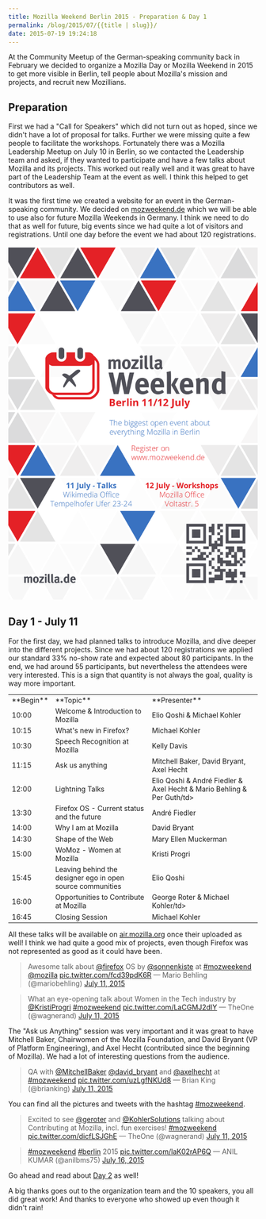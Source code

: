 ```yaml
---
title: Mozilla Weekend Berlin 2015 - Preparation & Day 1
permalink: /blog/2015/07/{{title | slug}}/
date: 2015-07-19 19:24:18
---
```


At the Community Meetup of the German-speaking community back in February we decided to organize a Mozilla Day or Mozilla Weekend in 2015 to get more visible in Berlin, tell people about Mozilla's mission and projects, and recruit new Mozillians.

<!-- excerpt -->

## Preparation

First we had a "Call for Speakers" which did not turn out as hoped, since we didn't have a lot of proposal for talks. Further we were missing quite a few people to facilitate the workshops. Fortunately there was a Mozilla Leadership Meetup on July 10 in Berlin, so we contacted the Leadership team and asked, if they wanted to participate and have a few talks about Mozilla and its projects. This worked out really well and it was great to have part of the Leadership Team at the event as well. I think this helped to get contributors as well.

It was the first time we created a website for an event in the German-speaking community. We decided on [mozweekend.de](http://mozweekend.de/) which we will be able to use also for future Mozilla Weekends in Germany. I think we need to do that as well for future, big events since we had quite a lot of visitors and registrations. Until one day before the event we had about 120 registrations.

[![CI6ryViWcAALYGP.png_large](/images/2015/07/CI6ryViWcAALYGP.png_large.png)](/images/2015/07/CI6ryViWcAALYGP.png_large.png)

## Day 1 - July 11

For the first day, we had planned talks to introduce Mozilla, and dive deeper into the different projects. Since we had about 120 registrations we applied our standard 33% no-show rate and expected about 80 participants. In the end, we had around 55 participants, but nevertheless the attendees were very interested. This is a sign that quantity is not always the goal, quality is way more important.

<table cellpadding="2">
<tbody>
<tr>
<td>**Begin**</td>
<td>**Topic**</td>
<td>**Presenter**</td>
</tr>
<tr>
<td>10:00</td>
<td>Welcome &amp; Introduction to Mozilla</td>
<td>Elio Qoshi &amp; Michael Kohler</td>
</tr>
<tr>
<td>10:15</td>
<td>What's new in Firefox?</td>
<td>Michael Kohler</td>
</tr>
<tr>
<td>10:30</td>
<td>Speech Recognition at Mozilla</td>
<td>Kelly Davis</td>
</tr>
<tr>
<td>11:15</td>
<td>Ask us anything</td>
<td>Mitchell Baker, David Bryant, Axel Hecht</td>
</tr>
<tr>
<td>12:00</td>
<td>Lightning Talks</td>
<td>Elio Qoshi &amp; André Fiedler &amp; Axel Hecht &amp; Mario Behling &amp; Per Guth/td&gt;</td>
</tr>
<tr>
<td>13:30</td>
<td>Firefox OS - Current status and the future</td>
<td>André Fiedler</td>
</tr>
<tr>
<td>14:00</td>
<td>Why I am at Mozilla</td>
<td>David Bryant</td>
</tr>
<tr>
<td>14:30</td>
<td>Shape of the Web</td>
<td>Mary Ellen Muckerman</td>
</tr>
<tr>
<td>15:00</td>
<td>WoMoz - Women at Mozilla</td>
<td>Kristi Progri</td>
</tr>
<tr>
<td>15:45</td>
<td>Leaving behind the designer ego in open source communities</td>
<td>Elio Qoshi</td>
</tr>
<tr>
<td>16:00</td>
<td>Opportunities to Contribute at Mozilla</td>
<td>George Roter &amp; Michael Kohler/td&gt;</td>
</tr>
<tr>
<td>16:45</td>
<td>Closing Session</td>
<td>Michael Kohler</td>
</tr>
</tbody>
</table>

All these talks will be available on [air.mozilla.org](air.mozilla.org) once their uploaded as well! I think we had quite a good mix of projects, even though Firefox was not represented as good as it could have been.

> Awesome talk about [@firefox](https://twitter.com/firefox) OS by [@sonnenkiste](https://twitter.com/sonnenkiste) at [#mozweekend](https://twitter.com/hashtag/mozweekend?src=hash) [@mozilla](https://twitter.com/mozilla) [pic.twitter.com/fcd39pdK6R](http://t.co/fcd39pdK6R)
> — Mario Behling (@mariobehling) [July 11, 2015](https://twitter.com/mariobehling/status/619834739541868544)

> What an eye-opening talk about Women in the Tech industry by [@KristiProgri](https://twitter.com/KristiProgri) [#mozweekend](https://twitter.com/hashtag/mozweekend?src=hash) [pic.twitter.com/LaCGMJ2dIY](http://t.co/LaCGMJ2dIY)
> — TheOne (@wagnerand) [July 11, 2015](https://twitter.com/wagnerand/status/619859490192642048)

The "Ask us Anything" session was very important and it was great to have Mitchell Baker, Chairwomen of the Mozilla Foundation, and David Bryant (VP of Platform Engineering), and Axel Hecht (contributed since the beginning of Mozilla). We had a lot of interesting questions from the audience.

> QA with [@MitchellBaker](https://twitter.com/MitchellBaker) [@david_bryant](https://twitter.com/david_bryant) and [@axelhecht](https://twitter.com/axelhecht) at [#mozweekend](https://twitter.com/hashtag/mozweekend?src=hash) [pic.twitter.com/uzLgfNKUd8](http://t.co/uzLgfNKUd8)
> — Brian King (@brianking) [July 11, 2015](https://twitter.com/brianking/status/619800933640310784)

You can find all the pictures and tweets with the hashtag [#mozweekend](https://twitter.com/search?q=mozweekend).

> Excited to see [@geroter](https://twitter.com/geroter) and [@KohlerSolutions](https://twitter.com/KohlerSolutions) talking about Contributing at Mozilla, incl. fun exercises! [#mozweekend](https://twitter.com/hashtag/mozweekend?src=hash) [pic.twitter.com/dicfLSJGhE](http://t.co/dicfLSJGhE)
> — TheOne (@wagnerand) [July 11, 2015](https://twitter.com/wagnerand/status/619878069214543872)

> [#mozweekend](https://twitter.com/hashtag/mozweekend?src=hash) [#berlin](https://twitter.com/hashtag/berlin?src=hash) 2015 [pic.twitter.com/laK02rAP6Q](http://t.co/laK02rAP6Q)
> — ANIL KUMAR (@anilbms75) [July 16, 2015](https://twitter.com/anilbms75/status/621781127188115456)

Go ahead and read about [Day 2](http://www.michaelkohler.info/2015/mozilla-weekend-berlin-2015-day-2) as well!

A big thanks goes out to the organization team and the 10 speakers, you all did great work! And thanks to everyone who showed up even though it didn't rain!

